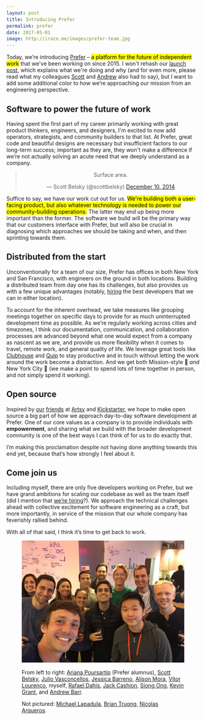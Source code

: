 ```yaml
---
layout: post
title: Introducing Prefer
permalink: prefer
date: 2017-05-01
image: http://irace.me/images/prefer-team.jpg
---
```


Today, we’re introducing [Prefer](http://prefer.com/) – <mark>a platform for the future of independent work</mark> that we've been working on since 2015. I won't rehash our [launch post](https://blog.prefer.com/introducing-prefer-connecting-people-and-professionals-through-trusted-referrals-725d35a91bbf), which explains what we're doing and why (and for even more, please read what my colleagues [Scott](https://medium.com/@scottbelsky/the-future-of-labor-is-working-with-people-you-trust-731aa3a54e6) and [Andrew](https://medium.com/@andrewmbarr/andrew-launch-post-523693b00a2b) also had to say), but I want to add some additional color to how we’re approaching our mission from an engineering perspective.

## Software to power the future of work

Having spent the first part of my career primarily working with great product thinkers, engineers, and designers, I'm excited to now add operators, strategists, and community builders to that list. At Prefer, great code and beautiful designs are necessary but insufficient factors to our long-term success; important as they are, they won't make a difference if we’re not actually solving an acute need that we deeply understand as a company.

<center class="centered-tweet"><blockquote class="twitter-tweet" lang="en"><p>Surface area.</p>&mdash; Scott Belsky (@scottbelsky) <a href="https://twitter.com/scottbelsky/status/853944760410746885">December 10, 2014</a></blockquote> <script async src="//platform.twitter.com/widgets.js" charset="utf-8"></script></center>

Suffice to say, we have our work cut out for us. <mark>We're building both a user-facing product, but also whatever technology is needed to power our community-building operations.</mark> The latter may end up being more important than the former. The software we build will be the primary way that our customers interface with Prefer, but will also be crucial in diagnosing which approaches we should be taking and when, and then sprinting towards them.

## Distributed from the start

Unconventionally for a team of our size, Prefer has offices in both New York and San Francisco, with engineers on the ground in both locations. Building a distributed team from day one has its challenges, but also provides us with a few unique advantages (notably, [hiring](http://prefer.com/p/jobs) the best developers that we can in either location).

To account for the inherent overhead, we take measures like grouping meetings together on specific days to provide for as much uninterrupted development time as possible. As we’re regularly working across cities and timezones, I think our documentation, communication, and collaboration processes are advanced beyond what one would expect from a company as nascent as we are, and provide us more flexibility when it comes to travel, remote work, and general quality of life. We leverage great tools like [Clubhouse](http://clubhouse.io/) and [Quip](http://quip.com/) to stay productive and in touch without letting the work around the work become a distraction. And we get both Mission-style 🌯 *and* New York City 🍕 (we make a point to spend lots of time together in person, and not simply spend it working).

## Open source

Inspired by [our](https://twitter.com/orta) [friends](https://twitter.com/mbrandonw) at [Artsy](http://artsy.github.io/open-source/) and [Kickstarter](https://kickstarter.engineering/open-sourcing-our-android-and-ios-apps-6891be909fcd), we hope to make open source a big part of how we approach day-to-day software development at Prefer. One of our core values as a company is to provide individuals with **empowerment**, and sharing what we build with the broader development community is one of the best ways I can think of for us to do exactly that.

I’m making this proclamation despite not having done anything towards this end yet, because that’s how strongly I feel about it.

## Come join us

Including myself, there are only five developers working on Prefer, but we have grand ambitions for scaling our codebase as well as the team itself (did I mention that [we’re hiring](http://prefer.com/p/jobs)?). We approach the technical challenges ahead with collective excitement for software engineering as a craft, but more importantly, in service of the mission that our whole company has feverishly rallied behind.

With all of that said, I think it’s time to get back to work.

<figure>
  <img src="/images/prefer-team.jpg" alt="The Prefer team, circa Summer 2016">
  <figcaption><p>From left to right: <a href="http://twitter.com/arianapours">Ariana Poursartip</a> (Prefer alumnus), <a href="http://scottbelsky.com">Scott Belsky</a>, <a href="http://twitter.com/juliov">Julio Vasconcellos</a>, <a href="http://twitter.com/jessica_barreno">Jessica Barreno</a>, <a href="http://twitter.com/alisoncmora">Alison Mora</a>, <a href="http://vitor.com">Vítor Lourenço</a>, myself, <a href="http://rafaeldahis.com">Rafael Dahis</a>, <a href="http://twitter.com/jackfreecash">Jack Cashion</a>, <a href="http://siong.com">Siong Ong</a>, <a href="http://twitter.com/kevingrant5">Kevin Grant</a>, and <a href="http://twitter.com/andrewmbarr">Andrew Barr</a>.</p><p>Not pictured: <a href="http://twitter.com/mjlapadula">Michael Lapadula</a>, <a href="http://twitter.com/trubrian">Brian Truong</a>, <a href="http://twitter.com/nicoarqueros">Nicolas Arqueros</a>.</p></figcaption>
</figure>
